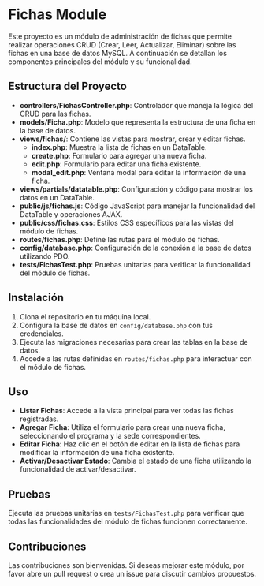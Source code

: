 # Fichas Module

Este proyecto es un módulo de administración de fichas que permite realizar operaciones CRUD (Crear, Leer, Actualizar, Eliminar) sobre las fichas en una base de datos MySQL. A continuación se detallan los componentes principales del módulo y su funcionalidad.

## Estructura del Proyecto

- **controllers/FichasController.php**: Controlador que maneja la lógica del CRUD para las fichas.
- **models/Ficha.php**: Modelo que representa la estructura de una ficha en la base de datos.
- **views/fichas/**: Contiene las vistas para mostrar, crear y editar fichas.
  - **index.php**: Muestra la lista de fichas en un DataTable.
  - **create.php**: Formulario para agregar una nueva ficha.
  - **edit.php**: Formulario para editar una ficha existente.
  - **modal_edit.php**: Ventana modal para editar la información de una ficha.
- **views/partials/datatable.php**: Configuración y código para mostrar los datos en un DataTable.
- **public/js/fichas.js**: Código JavaScript para manejar la funcionalidad del DataTable y operaciones AJAX.
- **public/css/fichas.css**: Estilos CSS específicos para las vistas del módulo de fichas.
- **routes/fichas.php**: Define las rutas para el módulo de fichas.
- **config/database.php**: Configuración de la conexión a la base de datos utilizando PDO.
- **tests/FichasTest.php**: Pruebas unitarias para verificar la funcionalidad del módulo de fichas.

## Instalación

1. Clona el repositorio en tu máquina local.
2. Configura la base de datos en `config/database.php` con tus credenciales.
3. Ejecuta las migraciones necesarias para crear las tablas en la base de datos.
4. Accede a las rutas definidas en `routes/fichas.php` para interactuar con el módulo de fichas.

## Uso

- **Listar Fichas**: Accede a la vista principal para ver todas las fichas registradas.
- **Agregar Ficha**: Utiliza el formulario para crear una nueva ficha, seleccionando el programa y la sede correspondientes.
- **Editar Ficha**: Haz clic en el botón de editar en la lista de fichas para modificar la información de una ficha existente.
- **Activar/Desactivar Estado**: Cambia el estado de una ficha utilizando la funcionalidad de activar/desactivar.

## Pruebas

Ejecuta las pruebas unitarias en `tests/FichasTest.php` para verificar que todas las funcionalidades del módulo de fichas funcionen correctamente.

## Contribuciones

Las contribuciones son bienvenidas. Si deseas mejorar este módulo, por favor abre un pull request o crea un issue para discutir cambios propuestos.